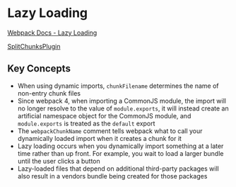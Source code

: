 # Lazy Loading

[Webpack Docs - Lazy Loading](https://webpack.js.org/guides/lazy-loading/)

[SplitChunksPlugin](https://webpack.js.org/plugins/split-chunks-plugin/#optimization-splitchunks)

## Key Concepts

- When using dynamic imports, `chunkFilename` determines the name of non-entry chunk files
- Since webpack 4, when importing a CommonJS module, the import will no longer resolve to the value of `module.exports`, it will instead create an artificial namespace object for the CommonJS module, and `module.exports` is treated as the `default` export
- The `webpackChunkName` comment tells webpack what to call your dynamically loaded import when it creates a chunk for it
- Lazy loading occurs when you dynamically import something at a later time rather than up front. For example, you wait to load a larger bundle until the user clicks a button
- Lazy-loaded files that depend on additional third-party packages will also result in a vendors bundle being created for those packages
